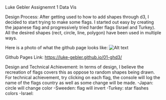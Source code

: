 Luke Gebler
Assignemnt 1
Data Vis

Design Process:
After getting used to how to add shapes through d3, I decided to start trying to make some flags.
I started out easy by creating the japanese flag and progressively tried harder flags (Israel and Turkey).
All the desired shapes (rect, circle, line, polygon) have been used in multiple ways.

Here is a photo of what the github page looks like:
![Alt text](https://imgur.com/a/0QAwR7d)

Github Pages Link:
https://luke-gebler.github.io/01-ghd3/

Design and Technical Achievement:
In terms of design, I believe the recreation of flags covers this as oppose to random shapes being drawn.
For technical achievement, try clicking on each flag, the console will log the name of the flags country as well as some change will be made.
    -Japan: circle will change color
    -Sweeden: flag will invert
    -Turkey: star flashes colors
    -Israel: 
